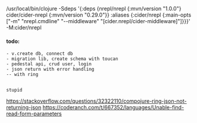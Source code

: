  /usr/local/bin/clojure -Sdeps '{:deps {nrepl/nrepl {:mvn/version "1.0.0"} cider/cider-nrepl {:mvn/version "0.29.0"}} :aliases {:cider/nrepl {:main-opts ["-m" "nrepl.cmdline" "--middleware" "[cider.nrepl/cider-middleware]"]}}}' -M:cider/nrepl

#### todo:
    - v.create db, connect db
    - migration lib, create schema with toucan
    - pedestal api, crud user, login
    - json return with error handling
    -- with ring
    
    
    stupid
https://stackoverflow.com/questions/32322110/compojure-ring-json-not-returning-json
    https://coderanch.com/t/667352/languages/Unable-find-read-form-parameters
    
    
